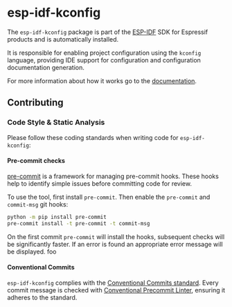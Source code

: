 # esp-idf-kconfig

The ```esp-idf-kconfig``` package is part of the [ESP-IDF](https://github.com/espressif/esp-idf) SDK for Espressif products and is automatically installed.

It is responsible for enabling project configuration using the ```kconfig``` language, providing IDE support for configuration and configuration documentation generation.

For more information about how it works go to the [documentation](https://github.com/espressif/esp-idf-kconfig/blob/master/docs/DOCUMENTATION.md).

## Contributing

### Code Style & Static Analysis

Please follow these coding standards when writing code for ``esp-idf-kconfig``:

#### Pre-commit checks

[pre-commit](https://pre-commit.com/) is a framework for managing pre-commit hooks. These hooks help to identify simple issues before committing code for review.

To use the tool, first install ``pre-commit``. Then enable the ``pre-commit`` and ``commit-msg`` git hooks:

```sh
python -m pip install pre-commit
pre-commit install -t pre-commit -t commit-msg
```

On the first commit ``pre-commit`` will install the hooks, subsequent checks will be significantly faster. If an error is found an appropriate error message will be displayed.
foo

#### Conventional Commits

``esp-idf-kconfig`` complies with the [Conventional Commits standard](https://www.conventionalcommits.org/en/v1.0.0/#specification). Every commit message is checked with [Conventional Precommit Linter](https://github.com/espressif/conventional-precommit-linter), ensuring it adheres to the standard.
